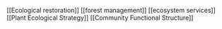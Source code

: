 [[Ecological restoration]]
[[forest management]]
[[ecosystem services]]
[[Plant Ecological Strategy]]
[[Community Functional Structure]]
